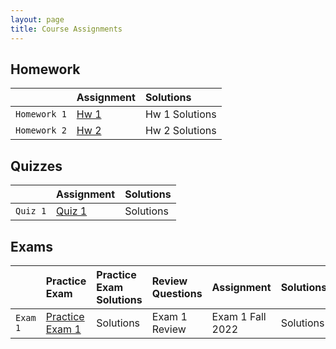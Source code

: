 ```yaml
---
layout: page
title: Course Assignments
---
```


## Homework

|             | Assignment | Solutions  |
|:------------|:-----------|:-----------|
| `Homework 1`| <a href = "{{ site.baseurl }}/CourseMaterials/Homework/Hw_1_Spring_2023.pdf">Hw 1</a> | Hw 1 Solutions |
| `Homework 2`| <a href = "#">Hw 2</a> | Hw 2 Solutions |

## Quizzes

|          | Assignment | Solutions |
|:---------|:-----------|:----------|
| `Quiz 1` | <a href = "#">Quiz 1</a> | Solutions |

## Exams

|          | Practice Exam | Practice Exam Solutions | Review Questions | Assignment | Solutions |
|:---------|:--------------|:------------------------|:-----------------|:-----------|:----------|
| `Exam 1` | <a href = "#">Practice Exam 1</a> | Solutions | Exam 1 Review | Exam 1 Fall 2022  | Solutions |